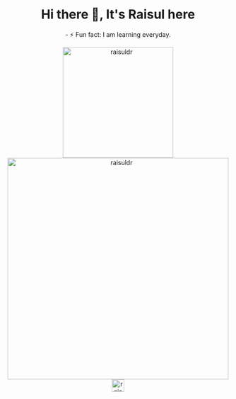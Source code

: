 <h1 align="center">Hi there 👋, It's Raisul here </h1>
<p align="center">- ⚡ Fun fact: I am learning everyday.</p>

<p align="center">
<img src="https://github-readme-stats.vercel.app/api/top-langs/?username=raisuldr&theme=react" alt="raisuldr" width="250">                                                                                            
<br/>

<img src="https://github-readme-stats.vercel.app/api?username=raisuldr&amp;show_icons=true&amp;theme=react&amp;include_all_commits=true" alt="raisuldr" width="500">
<br/>
<img src="https://komarev.com/ghpvc/?username=raisuldr&label=Views&color=blue&style=flat" alt="raisuldr" height="28" />
</p>
